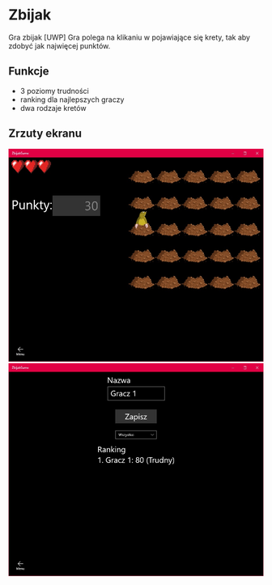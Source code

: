 # Zbijak
Gra zbijak [UWP]
Gra polega na klikaniu w pojawiające się krety, tak aby zdobyć jak najwięcej punktów.
## Funkcje 
- 3 poziomy trudności
- ranking dla najlepszych graczy
- dwa rodzaje kretów
## Zrzuty ekranu
![Screenshot 1](Screenshots/screen1.jpg)
![Screenshot 2](Screenshots/screen2.jpg)
